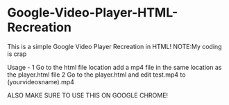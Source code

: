 # Google-Video-Player-HTML-Recreation

This is a simple Google Video Player Recreation in HTML!
NOTE:My coding is crap

Usage - 
1 Go to the html file location add a mp4 file in the same location as the player.html file
2 Go to the player.html and edit test.mp4 to (yourvideosname).mp4

ALSO MAKE SURE TO USE THIS ON GOOGLE CHROME!
